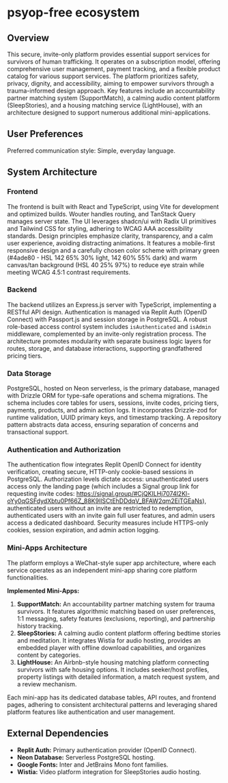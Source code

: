# psyop-free ecosystem

## Overview

This secure, invite-only platform provides essential support services for survivors of human trafficking. It operates on a subscription model, offering comprehensive user management, payment tracking, and a flexible product catalog for various support services. The platform prioritizes safety, privacy, dignity, and accessibility, aiming to empower survivors through a trauma-informed design approach. Key features include an accountability partner matching system (SupportMatch), a calming audio content platform (SleepStories), and a housing matching service (LightHouse), with an architecture designed to support numerous additional mini-applications.

## User Preferences

Preferred communication style: Simple, everyday language.

## System Architecture

### Frontend

The frontend is built with React and TypeScript, using Vite for development and optimized builds. Wouter handles routing, and TanStack Query manages server state. The UI leverages shadcn/ui with Radix UI primitives and Tailwind CSS for styling, adhering to WCAG AAA accessibility standards. Design principles emphasize clarity, transparency, and a calm user experience, avoiding distracting animations. It features a mobile-first responsive design and a carefully chosen color scheme with primary green (#4ade80 - HSL 142 65% 30% light, 142 60% 55% dark) and warm canvas/tan background (HSL 40 25% 97%) to reduce eye strain while meeting WCAG 4.5:1 contrast requirements.

### Backend

The backend utilizes an Express.js server with TypeScript, implementing a RESTful API design. Authentication is managed via Replit Auth (OpenID Connect) with Passport.js and session storage in PostgreSQL. A robust role-based access control system includes `isAuthenticated` and `isAdmin` middleware, complemented by an invite-only registration process. The architecture promotes modularity with separate business logic layers for routes, storage, and database interactions, supporting grandfathered pricing tiers.

### Data Storage

PostgreSQL, hosted on Neon serverless, is the primary database, managed with Drizzle ORM for type-safe operations and schema migrations. The schema includes core tables for users, sessions, invite codes, pricing tiers, payments, products, and admin action logs. It incorporates Drizzle-zod for runtime validation, UUID primary keys, and timestamp tracking. A repository pattern abstracts data access, ensuring separation of concerns and transactional support.

### Authentication and Authorization

The authentication flow integrates Replit OpenID Connect for identity verification, creating secure, HTTP-only cookie-based sessions in PostgreSQL. Authorization levels dictate access: unauthenticated users access only the landing page (which includes a Signal group link for requesting invite codes: https://signal.group/#CjQKILHj7074l2Kl-oYy0qGSFdydXbtu0Pf66Z_88K9IlSCtEhDDdqV_BFAW2qm2EiTGEaNs), authenticated users without an invite are restricted to redemption, authenticated users with an invite gain full user features, and admin users access a dedicated dashboard. Security measures include HTTPS-only cookies, session expiration, and admin action logging.

### Mini-Apps Architecture

The platform employs a WeChat-style super app architecture, where each service operates as an independent mini-app sharing core platform functionalities.

**Implemented Mini-Apps:**

1.  **SupportMatch:** An accountability partner matching system for trauma survivors. It features algorithmic matching based on user preferences, 1:1 messaging, safety features (exclusions, reporting), and partnership history tracking.
2.  **SleepStories:** A calming audio content platform offering bedtime stories and meditation. It integrates Wistia for audio hosting, provides an embedded player with offline download capabilities, and organizes content by categories.
3.  **LightHouse:** An Airbnb-style housing matching platform connecting survivors with safe housing options. It includes seeker/host profiles, property listings with detailed information, a match request system, and a review mechanism.

Each mini-app has its dedicated database tables, API routes, and frontend pages, adhering to consistent architectural patterns and leveraging shared platform features like authentication and user management.

## External Dependencies

-   **Replit Auth:** Primary authentication provider (OpenID Connect).
-   **Neon Database:** Serverless PostgreSQL hosting.
-   **Google Fonts:** Inter and JetBrains Mono font families.
-   **Wistia:** Video platform integration for SleepStories audio hosting.